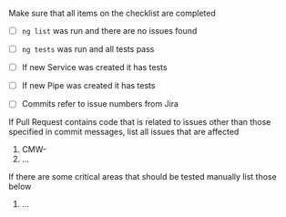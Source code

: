 Make sure that all items on the checklist are completed

- [ ] `ng list` was run and there are no issues found
- [ ] `ng tests` was run and all tests pass
- [ ] If new Service was created it has tests
- [ ] If new Pipe was created it has tests
- [ ] Commits refer to issue numbers from Jira


If Pull Request contains code that is related to issues other than those specified in commit messages, list all issues that are affected

1. CMW-
2. ...


If there are some critical areas that should be tested manually list those below

1. ...
